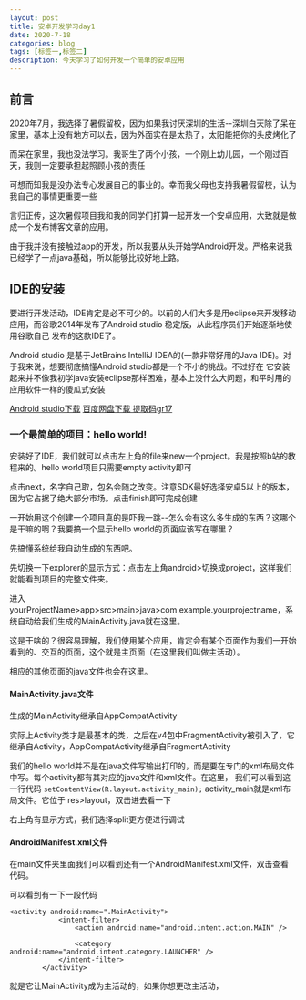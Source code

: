 ```yaml
---
layout: post
title: 安卓开发学习day1
date: 2020-7-18
categories: blog
tags: [标签一,标签二]
description: 今天学习了如何开发一个简单的安卓应用
---
```


## 前言 

2020年7月，我选择了暑假留校，因为如果我讨厌深圳的生活--深圳白天除了呆在家里，基本上没有地方可以去，因为外面实在是太热了，太阳能把你的头皮烤化了

而呆在家里，我也没法学习。我哥生了两个小孩，一个刚上幼儿园，一个刚过百天，我则一定要承担起照顾小孩的责任

可想而知我是没办法专心发展自己的事业的。幸而我父母也支持我暑假留校，认为我自己的事情更重要一些

言归正传，这次暑假项目我和我的同学们打算一起开发一个安卓应用，大致就是做成一个发布博客文章的应用。

由于我并没有接触过app的开发，所以我要从头开始学Android开发。严格来说我已经学了一点java基础，所以能够比较好地上路。

## IDE的安装

要进行开发活动，IDE肯定是必不可少的。以前的人们大多是用eclipse来开发移动应用，而谷歌2014年发布了Android studio 稳定版，从此程序员们开始逐渐地使用谷歌自己
发布的这款IDE了。

Android studio 是基于JetBrains IntelliJ IDEA的(一款非常好用的Java IDE)。对于我来说，想要彻底搞懂Android studio都是一个不小的挑战。不过好在
它安装起来并不像我初学java安装eclipse那样困难，基本上没什么大问题，和平时用的应用软件一样的傻瓜式安装

[Android studio下载](https://developer.android.com/studio)
[百度网盘下载 提取码gr17](https://pan.baidu.com/s/12jpBLXFpKalTUh5ahbkU2Q)

### 一个最简单的项目：hello world!

安装好了IDE，我们就可以点击左上角的file来new一个project。我是按照b站的教程来的。hello world项目只需要empty activity即可

点击next，名字自己取，包名会随之改变。注意SDK最好选择安卓5以上的版本，因为它占据了绝大部分市场。点击finish即可完成创建

一开始用这个创建一个项目真的是吓我一跳--怎么会有这么多生成的东西？这哪个是干嘛的啊？我要搞一个显示hello world的页面应该写在哪里？

先搞懂系统给我自动生成的东西吧。

先切换一下explorer的显示方式：点击左上角android>切换成project，这样我们就能看到项目的完整文件夹。

进入yourProjectName>app>src>main>java>com.example.yourprojectname，系统自动给我们生成的MainActivity.java就在这里。

这是干啥的？很容易理解，我们使用某个应用，肯定会有某个页面作为我们一开始看到的、交互的页面，这个就是主页面（在这里我们叫做主活动）。

相应的其他页面的java文件也会在这里。

#### MainActivity.java文件

生成的MainActivity继承自AppCompatActivity

实际上Activity类才是最基本的类，之后在v4包中FragmentActivity被引入了，它继承自Activity，AppCompatActivity继承自FragmentActivity

我们的hello world并不是在java文件写输出打印的，而是要在专门的xml布局文件中写。每个activity都有其对应的java文件和xml文件。在这里，
我们可以看到这一行代码
`setContentView(R.layout.activity_main);`
activity_main就是xml布局文件。它位于 res>layout，双击进去看一下

右上角有显示方式，我们选择split更方便进行调试

#### AndroidManifest.xml文件

在main文件夹里面我们可以看到还有一个AndroidManifest.xml文件，双击查看代码。

可以看到有一下一段代码

```
<activity android:name=".MainActivity">
            <intent-filter>
                <action android:name="android.intent.action.MAIN" />

                <category android:name="android.intent.category.LAUNCHER" />
            </intent-filter>
        </activity>
```

就是它让MainActivity成为主活动的，如果你想更改主活动，









